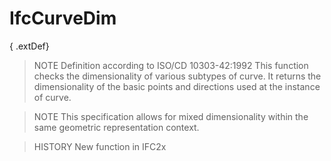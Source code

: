# IfcCurveDim

{ .extDef}<!-- end of definition -->
> NOTE  Definition according to ISO/CD 10303-42:1992
> This function checks the dimensionality of various subtypes of curve. It returns the dimensionality of the basic points and directions used at the instance of curve.

> NOTE  This specification allows for mixed dimensionality within the same geometric representation context.

> HISTORY  New function in IFC2x
